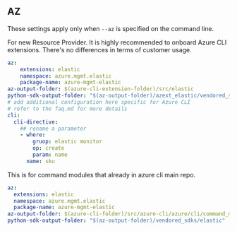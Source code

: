 ## AZ

These settings apply only when `--az` is specified on the command line.

For new Resource Provider. It is highly recommended to onboard Azure CLI extensions. There's no differences in terms of customer usage. 

``` yaml $(az) && $(target-mode) != 'core'
az:
    extensions: elastic
    namespace: azure.mgmt.elastic
    package-name: azure-mgmt-elastic
az-output-folder: $(azure-cli-extension-folder)/src/elastic
python-sdk-output-folder: "$(az-output-folder)/azext_elastic/vendored_sdks/elastic"
# add additional configuration here specific for Azure CLI
# refer to the faq.md for more details
cli:
  cli-directive:
    ## rename a parameter
    - where:
        gruop: elastic monitor
        op: create
        param: name
      name: sku
```



This is for command modules that already in azure cli main repo. 
``` yaml $(az) && $(target-mode) == 'core'
az:
  extensions: elastic
  namespace: azure.mgmt.elastic
  package-name: azure-mgmt-elastic
az-output-folder: $(azure-cli-folder)/src/azure-cli/azure/cli/command_modules/elastic
python-sdk-output-folder: "$(az-output-folder)/vendored_sdks/elastic"
``` 